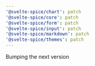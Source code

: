 ```yaml
---
'@svelte-spice/chart': patch
'@svelte-spice/core': patch
'@svelte-spice/form': patch
'@svelte-spice/input': patch
'@svelte-spice/markdown': patch
'@svelte-spice/themes': patch
---
```


Bumping the next version
